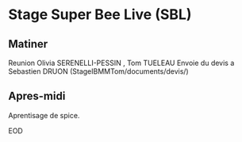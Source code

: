 # Stage Super Bee Live (SBL)

## Matiner 
Reunion Olivia SERENELLI-PESSIN , Tom TUELEAU
Envoie du devis a Sebastien DRUON (StageIBMMTom/documents/devis/)

## Apres-midi
Aprentisage de spice. 

EOD

